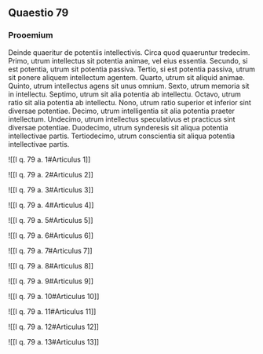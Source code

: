 ## Quaestio 79

### Prooemium

Deinde quaeritur de potentiis intellectivis. Circa quod quaeruntur tredecim. Primo, utrum intellectus sit potentia animae, vel eius essentia. Secundo, si est potentia, utrum sit potentia passiva. Tertio, si est potentia passiva, utrum sit ponere aliquem intellectum agentem. Quarto, utrum sit aliquid animae. Quinto, utrum intellectus agens sit unus omnium. Sexto, utrum memoria sit in intellectu. Septimo, utrum sit alia potentia ab intellectu. Octavo, utrum ratio sit alia potentia ab intellectu. Nono, utrum ratio superior et inferior sint diversae potentiae. Decimo, utrum intelligentia sit alia potentia praeter intellectum. Undecimo, utrum intellectus speculativus et practicus sint diversae potentiae. Duodecimo, utrum synderesis sit aliqua potentia intellectivae partis. Tertiodecimo, utrum conscientia sit aliqua potentia intellectivae partis.

![[I q. 79 a. 1#Articulus 1]]

![[I q. 79 a. 2#Articulus 2]]

![[I q. 79 a. 3#Articulus 3]]

![[I q. 79 a. 4#Articulus 4]]

![[I q. 79 a. 5#Articulus 5]]

![[I q. 79 a. 6#Articulus 6]]

![[I q. 79 a. 7#Articulus 7]]

![[I q. 79 a. 8#Articulus 8]]

![[I q. 79 a. 9#Articulus 9]]

![[I q. 79 a. 10#Articulus 10]]

![[I q. 79 a. 11#Articulus 11]]

![[I q. 79 a. 12#Articulus 12]]

![[I q. 79 a. 13#Articulus 13]]

